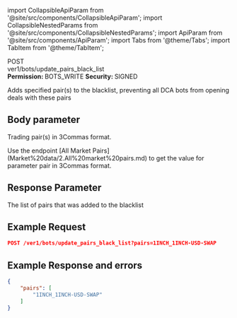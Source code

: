 import CollapsibleApiParam from '@site/src/components/CollapsibleApiParam';
import CollapsibleNestedParams from '@site/src/components/CollapsibleNestedParams';
import ApiParam from '@site/src/components/ApiParam';
import Tabs from '@theme/Tabs';
import TabItem from '@theme/TabItem';

<div className="main-container-endpoint">
      <div className="container-endpoint">
               <div className="container-method-post">
                <span className="endpoint-method">POST</span>
                </div>
               <div className="container-url">
                <span className="endpoint-url">ver1/bots/update_pairs_black_list</span>
               </div>
         </div>
   <div className="container-permission">
          <span className="permission-description"><strong>Permission: </strong> BOTS_WRITE</span>
          <span className="permission-description"><strong>Security: </strong> SIGNED</span>
   </div>
</div>

<p class="p-method-discription"> 
  Adds specified pair(s) to the blacklist, preventing all DCA bots from opening deals with these pairs
</p>

<h2>Body parameter</h2>

<ApiParam name='pairs' type='string' id="pairs" required>
  <p>Trading pair(s) in 3Commas format.</p>
  <p> Use the endpoint [All Market Pairs](Market%20data/2.All%20market%20pairs.md) to get the value for parameter pair in 3Commas format. </p>
</ApiParam>



<h2> Response Parameter </h2>

<ApiParam name='pairs' type='array' id="pairs">
  The list of pairs that was added to the blacklist
</ApiParam>

   

<h2> Example Request </h2>

<div style={{ margin: '10px', padding: '10px' }}>

```json
POST /ver1/bots/update_pairs_black_list?pairs=1INCH_1INCH-USD-SWAP
```
</div>


<h2> Example Response and errors </h2>

<div style={{ margin: '10px', padding: '10px' }}>
<Tabs>
    <TabItem value="201" label="201 Created" attributes={{className: "green"}}>

```json
{
    "pairs": [
        "1INCH_1INCH-USD-SWAP"
    ]
}
```
  </TabItem>
  </Tabs>
</div>
